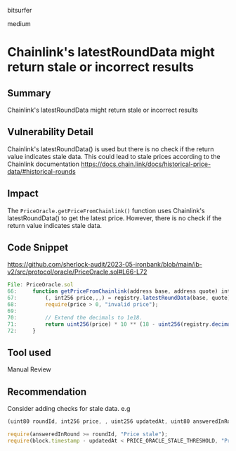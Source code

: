 bitsurfer

medium

# Chainlink's latestRoundData might return stale or incorrect results

## Summary

Chainlink's latestRoundData might return stale or incorrect results

## Vulnerability Detail

Chainlink's latestRoundData() is used but there is no check if the return value indicates stale data. This could lead to stale prices according to the Chainlink documentation https://docs.chain.link/docs/historical-price-data/#historical-rounds

## Impact

The `PriceOracle.getPriceFromChainlink()` function uses Chainlink's latestRoundData() to get the latest price. However, there is no check if the return value indicates stale data.

## Code Snippet

https://github.com/sherlock-audit/2023-05-ironbank/blob/main/ib-v2/src/protocol/oracle/PriceOracle.sol#L66-L72

```js
File: PriceOracle.sol
66:     function getPriceFromChainlink(address base, address quote) internal view returns (uint256) {
67:         (, int256 price,,,) = registry.latestRoundData(base, quote);
68:         require(price > 0, "invalid price");
69:
70:         // Extend the decimals to 1e18.
71:         return uint256(price) * 10 ** (18 - uint256(registry.decimals(base, quote)));
72:     }
```

## Tool used

Manual Review

## Recommendation

Consider adding checks for stale data. e.g

```js
(uint80 roundId, int256 price, , uint256 updatedAt, uint80 answeredInRound) = registry.latestRoundData(base, quote);

require(answeredInRound >= roundId, "Price stale");
require(block.timestamp - updatedAt < PRICE_ORACLE_STALE_THRESHOLD, "Price round incomplete");
```
